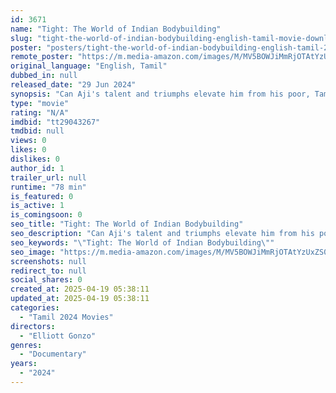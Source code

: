 ```yaml
---
id: 3671
name: "Tight: The World of Indian Bodybuilding"
slug: "tight-the-world-of-indian-bodybuilding-english-tamil-movie-download"
poster: "posters/tight-the-world-of-indian-bodybuilding-english-tamil-2024.jpg"
remote_poster: "https://m.media-amazon.com/images/M/MV5BOWJiMmRjOTAtYzUxZS00NWE3LTkwMjgtMzU0NWM4ZWFhOTYzXkEyXkFqcGc@._V1_SX300.jpg"
original_language: "English, Tamil"
dubbed_in: null
released_date: "29 Jun 2024"
synopsis: "Can Aji's talent and triumphs elevate him from his poor, Tamil background to succeed on the national stage at Mr India? Or will his dreams be shattered by corruption and discrimination? The booming world of Indian bodybuilding is ..."
type: "movie"
rating: "N/A"
imdbid: "tt29043267"
tmdbid: null
views: 0
likes: 0
dislikes: 0
author_id: 1
trailer_url: null
runtime: "78 min"
is_featured: 0
is_active: 1
is_comingsoon: 0
seo_title: "Tight: The World of Indian Bodybuilding"
seo_description: "Can Aji's talent and triumphs elevate him from his poor, Tamil background to succeed on the national stage at Mr India? Or will his dreams be shattered by corruption and discrimination? The booming world of Indian bodybuilding is ..."
seo_keywords: "\"Tight: The World of Indian Bodybuilding\""
seo_image: "https://m.media-amazon.com/images/M/MV5BOWJiMmRjOTAtYzUxZS00NWE3LTkwMjgtMzU0NWM4ZWFhOTYzXkEyXkFqcGc@._V1_SX300.jpg"
screenshots: null
redirect_to: null
social_shares: 0
created_at: 2025-04-19 05:38:11
updated_at: 2025-04-19 05:38:11
categories:
  - "Tamil 2024 Movies"
directors:
  - "Elliott Gonzo"
genres:
  - "Documentary"
years:
  - "2024"
---
```

